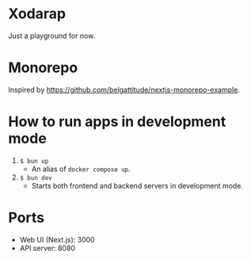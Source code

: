 # Xodarap
Just a playground for now.

# Monorepo
Inspired by https://github.com/belgattitude/nextjs-monorepo-example.

# How to run apps in development mode
1. `$ bun up`
    - An alias of `docker compose up`.
1. `$ bun dev`
    - Starts both frontend and backend servers in development mode.

# Ports
- Web UI (Next.js): 3000
- API server: 8080
